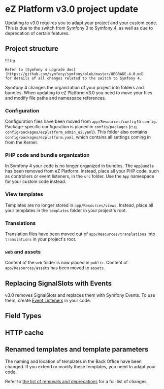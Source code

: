 # eZ Platform v3.0 project update

Updating to v3.0 requires you to adapt your project and your custom code.
This is due to the switch from Symfony 3 to Symfony 4, as well as due to deprecation of certain features.

## Project structure

!!! tip

    Refer to [Symfony 4 upgrade doc](https://github.com/symfony/symfony/blob/master/UPGRADE-4.0.md)
    for details of all changes related to the switch to Symfony 4.

Symfony 4 changes the organization of your project into folders and bundles.
When updating to eZ Platform v3.0 you need to move your files and modify file paths and namespace references.

### Configuration

Configuration files have been moved from `app/Resources/config` to `config`.
Package-specific configuration is placed in `config/packages` (e.g. `config/packages/ezplatform_admin_ui.yaml`).
This folder also contains `config/packages/ezplatform.yaml`, which contains all settings coming in from the Kernel.

### PHP code and bundle organization

In Symfony 4 your code is no longer organized in bundles.
The `AppBundle` has been removed from eZ Platform.
Instead, place all your PHP code, such as controllers or event listeners, in the `src` folder.
Use the `App` namespace for your custom code instead.

### View templates

Templates are no longer stored in `app/Resources/views`.
Instead, place all your templates in the `templates` folder in your project's root.

### Translations

Translation files have been moved out of `app/Resources/translations` into `translations` in your project's root.

### `web` and assets

Content of the `web` folder is now placed in `public`.
Content of `app/Resources/assets` has been moved to `assets`.

## Replacing SignalSlots with Events

v3.0 removes SignalSlots and replaces them with Symfony Events.
To use them, create [Event Listeners](https://symfony.com/doc/4.3/event_dispatcher.html) in your code.

## Field Types

## HTTP cache

## Renamed templates and template parameters

The naming and location of templates in the Back Office have been changed.
If you extend or modify these templates, you need to adapt your code.

Refer to [the list of removals and deprecations](ez_platform_v3.0_deprecations.md#template-organization)
for a full list of changes.
